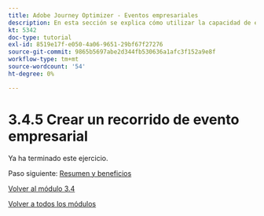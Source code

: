 ```yaml
---
title: Adobe Journey Optimizer - Eventos empresariales
description: En esta sección se explica cómo utilizar la capacidad de eventos empresariales para realizar un caso de uso de "artículo disponible"
kt: 5342
doc-type: tutorial
exl-id: 8519e17f-e050-4a06-9651-29bf67f27276
source-git-commit: 9865b5697abe2d344fb530636a1afc3f152a9e8f
workflow-type: tm+mt
source-wordcount: '54'
ht-degree: 0%

---
```


# 3.4.5 Crear un recorrido de evento empresarial

Ya ha terminado este ejercicio.

Paso siguiente: [Resumen y beneficios](./summary.md)

[Volver al módulo 3.4](./journeyoptimizer.md)

[Volver a todos los módulos](../../../overview.md)
